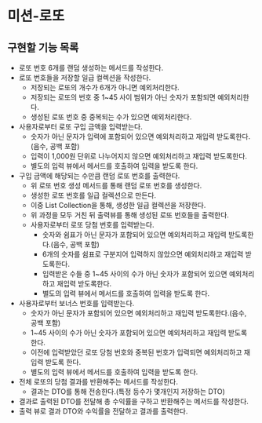 # 미션-로또

## 구현할 기능 목록

- 로또 번호 6개를 랜덤 생성하는 메서드를 작성한다.
- 로또 번호들을 저장할 일급 컬렉션을 작성한다.
    - 저장되는 로또의 개수가 6개가 아니면 예외처리한다.
    - 저장되는 로또의 번호 중 1~45 사이 범위가 아닌 숫자가 포함되면 예외처리한다.
    - 생성된 로또 번호 중 중복되는 수가 있으면 예외처리한다.
- 사용자로부터 로또 구입 금액을 입력받는다.
    - 숫자가 아닌 문자가 입력에 포함되어 있으면 예외처리하고 재입력 받도록한다.(음수, 공백 포함)
    - 입력이 1,000원 단위로 나누어지지 않으면 예외처리하고 재입력 받도록한다.
    - 별도의 입력 뷰에서 메서드를 호출하여 입력을 받도록 한다.
- 구입 금액에 해당되는 수만큼 랜덤 로또 번호를 출력한다.
    - 위 로또 번호 생성 메서드를 통해 랜덤 로또 번호를 생성한다.
    - 생성한 로또 번호를 일급 컬렉션으로 만든다.
    - 이중 List Collection을 통해, 생성한 일급 컬렉션을 저장한다.
    - 위 과정을 모두 거친 뒤 출력뷰를 통해 생성된 로또 번호들을 출력한다.
  - 사용자로부터 로또 당첨 번호를 입력받는다.
      - 숫자와 쉼표가 아닌 문자가 포함되어 있으면 예외처리하고 재입력 받도록한다.(음수, 공백 포함)
      - 6개의 숫자를 쉼표로 구분지어 입력하지 않았으면 예외처리하고 재입력 받도록한다.
      - 입력받은 수들 중 1~45 사이의 수가 아닌 숫자가 포함되어 있으면 예외처리하고 재입력 받도록한다.
      - 별도의 입력 뷰에서 메서드를 호출하여 입력을 받도록 한다.
- 사용자로부터 보너스 번호를 입력받는다.
    - 숫자가 아닌 문자가 포함되어 있으면 예외처리하고 재입력 받도록한다.(음수, 공백 포함)
    - 1~45 사이의 수가 아닌 숫자가 포함되어 있으면 예외처리하고 재입력 받도록 한다.
    - 이전에 입력받았던 로또 당첨 번호와 중복된 번호가 입력되면 예외처리하고 재입력 받도록 한다.
    - 별도의 입력 뷰에서 메서드를 호출하여 입력을 받도록 한다.
- 전체 로또의 당첨 결과를 반환해주는 메서드를 작성한다.
    - 결과는 DTO를 통해 전송한다.(특정 등수가 몇개인지 저장하는 DTO)
- 결과로 출력된 DTO를 전달해 총 수익률을 구하고 반환해주는 메서드를 작성한다.
- 출력 뷰로 결과 DTO와 수익률을 전달하고 결과를 출력한다.